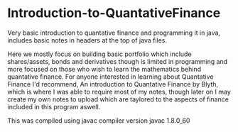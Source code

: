 # Introduction-to-QuantativeFinance
Very basic introduction to quantative finance and programming it in java, includes basic notes in headers at the top of java files. 

Here we mostly focus on building basic portfolio which include shares/assets, bonds and derivatives though is limited in programming 
and more focused on those who wish to learn the mathematics behind quantative finance. For anyone interested in learning about 
Quantative Finance I'd recommend, An introduction to Quantative Finance by Blyth, which is where I was able to require most of my notes,
though later on I may create my own notes to upload which are taylored to the aspects of finance included in this program aswell.

This was compiled using javac compiler version javac 1.8.0_60
